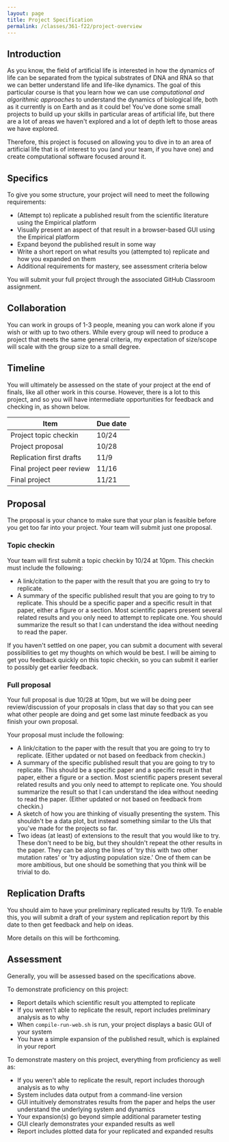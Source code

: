 ```yaml
---
layout: page
title: Project Specification
permalink: /classes/361-f22/project-overview
---
```


## Introduction
As you know, the field of artificial life is interested in how the dynamics of life can be separated from the typical substrates of DNA and RNA so that we can better understand life and life-like dynamics.
The goal of this particular course is that you learn how we can use *computational and algorithmic approaches* to understand the dynamics of biological life, both as it currently is on Earth and as it could be!
You've done some small projects to build up your skills in particular areas of artificial life, but there are a lot of areas we haven't explored and a lot of depth left to those areas we have explored.

Therefore, this project is focused on allowing you to dive in to an area of artificial life that is of interest to you (and your team, if you have one) and create computational software focused around it.

## Specifics
To give you some structure, your project will need to meet the following requirements:
* (Attempt to) replicate a published result from the scientific literature using the Empirical platform
* Visually present an aspect of that result in a browser-based GUI using the Empirical platform
* Expand beyond the published result in some way
* Write a short report on what results you (attempted to) replicate and how you expanded on them
* Additional requirements for mastery, see assessment criteria below

You will submit your full project through the associated GitHub Classroom assignment.

## Collaboration
You can work in groups of 1-3 people, meaning you can work alone if you wish or with up to two others. While every group will need to produce a project that meets the same general criteria, my expectation of size/scope will scale with the group size to a small degree.

## Timeline
You will ultimately be assessed on the state of your project at the end of finals, like all other work in this course.
However, there is a lot to this project, and so you will have intermediate opportunities for feedback and checking in, as shown below.

| Item | Due date |
|------|----------|
| Project topic checkin | 10/24 |
| Project proposal | 10/28 |
| Replication first drafts | 11/9 |
| Final project peer review | 11/16 |
| Final project | 11/21 |

## Proposal
The proposal is your chance to make sure that your plan is feasible before you get too far into your project.
Your team will submit just one proposal.

### Topic checkin
Your team will first submit a topic checkin by 10/24 at 10pm.
This checkin must include the following:
* A link/citation to the paper with the result that you are going to try to replicate.
* A summary of the specific published result that you are going to try to replicate. This should be a specific paper and a specific result in that paper, either a figure or a section. Most scientific papers present several related results and you only need to attempt to replicate one. You should summarize the result so that I can understand the idea without needing to read the paper.

If you haven't settled on one paper, you can submit a document with several possibilities to get my thoughts on which would be best.
I will be aiming to get you feedback quickly on this topic checkin, so you can submit it earlier to possibly get earlier feedback.

### Full proposal
Your full proposal is due 10/28 at 10pm, but we will be doing peer review/discussion of your proposals in class that day so that you can see what other people are doing and get some last minute feedback as you finish your own proposal.

Your proposal must include the following:
* A link/citation to the paper with the result that you are going to try to replicate. (Either updated or not based on feedback from checkin.)
* A summary of the specific published result that you are going to try to replicate. This should be a specific paper and a specific result in that paper, either a figure or a section. Most scientific papers present several related results and you only need to attempt to replicate one. You should summarize the result so that I can understand the idea without needing to read the paper. (Either updated or not based on feedback from checkin.)
* A sketch of how you are thinking of visually presenting the system. This shouldn't be a data plot, but instead something similar to the UIs that you've made for the projects so far.
* Two ideas (at least) of extensions to the result that you would like to try. These don't need to be big, but they shouldn't repeat the other results in the paper. They can be along the lines of 'try this with two other mutation rates' or 'try adjusting population size.' One of them can be more ambitious, but one should be something that you think will be trivial to do.

## Replication Drafts

You should aim to have your preliminary replicated results by 11/9. 
To enable this, you will submit a draft of your system and replication report by this date to then get feedback and help on ideas.

More details on this will be forthcoming.

## Assessment
Generally, you will be assessed based on the specifications above. 

To demonstrate proficiency on this project:
* Report details which scientific result you attempted to replicate
* If you weren't able to replicate the result, report includes preliminary analysis as to why
* When `compile-run-web.sh` is run, your project displays a basic GUI of your system
* You have a simple expansion of the published result, which is explained in your report

To demonstrate mastery on this project, everything from proficiency as well as:
* If you weren't able to replicate the result, report includes thorough analysis as to why
* System includes data output from a command-line version
* GUI intuitively demonstrates results from the paper and helps the user understand the underlying system and dynamics
* Your expansion(s) go beyond simple additional parameter testing
* GUI clearly demonstrates your expanded results as well
* Report includes plotted data for your replicated and expanded results
